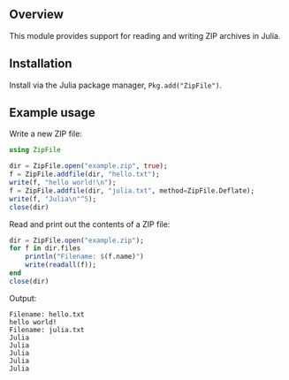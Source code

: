 ## Overview 

This module provides support for reading and writing ZIP archives in Julia.

## Installation

Install via the Julia package manager, `Pkg.add("ZipFile")`.

## Example usage

Write a new ZIP file:

```julia
using ZipFile

dir = ZipFile.open("example.zip", true);
f = ZipFile.addfile(dir, "hello.txt");
write(f, "hello world!\n");
f = ZipFile.addfile(dir, "julia.txt", method=ZipFile.Deflate);
write(f, "Julia\n"^5);
close(dir)
```

Read and print out the contents of a ZIP file:

```julia
dir = ZipFile.open("example.zip");
for f in dir.files
	println("Filename: $(f.name)")
	write(readall(f));
end
close(dir)
```
Output:

```
Filename: hello.txt
hello world!
Filename: julia.txt
Julia
Julia
Julia
Julia
Julia
```
